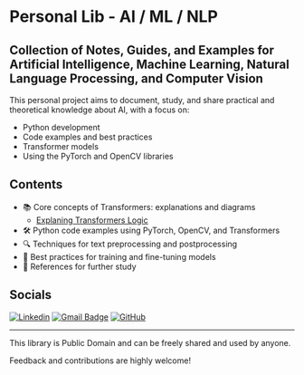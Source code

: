 # Personal Lib - AI / ML / NLP

## Collection of Notes, Guides, and Examples for Artificial Intelligence, Machine Learning, Natural Language Processing, and Computer Vision

This personal project aims to document, study, and share practical and theoretical knowledge about AI, with a focus on:

- Python development
- Code examples and best practices
- Transformer models
- Using the PyTorch and OpenCV libraries


## Contents

- 📚 Core concepts of Transformers: explanations and diagrams
  - [Explaning Transformers Logic](https://github.com/LeoMSgit/Personal-Lib---AI-ML-NLP/blob/main/Explaining%20Transformer%20Logic.md)
- 🛠️ Python code examples using PyTorch, OpenCV, and Transformers
- 🔍 Techniques for text preprocessing and postprocessing
- 🚀 Best practices for training and fine-tuning models
- 📖 References for further study

## Socials
[![Linkedin](https://img.shields.io/badge/-LinkedIn/leomsantos-blue?style=flat-square&logo=Linkedin&logoColor=white&link=https://www.linkedin.com/in/leomsantos/)](https://www.linkedin.com/in/leomsantos/)
[![Gmail Badge](https://img.shields.io/badge/-leoms--98@hotmail.com-D14836?style=flat-square&logo=Gmail&logoColor=white)](mailto:leoms-98@hotmail.com)
[![GitHub](https://img.shields.io/github/followers/LeoMSgit?label=follow&style=social)](https://github.com/LeoMSgit)

---

This library is Public Domain and can be freely shared and used by anyone.

Feedback and contributions are highly welcome!


